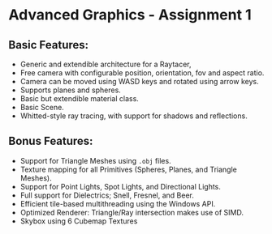 # Advanced Graphics - Assignment 1

## Basic Features:
- Generic and extendible architecture for a Raytacer,
- Free camera with configurable position, orientation, fov and aspect ratio.
- Camera can be moved using WASD keys and rotated using arrow keys.
- Supports planes and spheres.
- Basic but extendible material class.
- Basic Scene.
- Whitted-style ray tracing, with support for shadows and reflections.

## Bonus Features:
- Support for Triangle Meshes using `.obj` files.
- Texture mapping for all Primitives (Spheres, Planes, and Triangle Meshes).
- Support for Point Lights, Spot Lights, and Directional Lights.
- Full support for Dielectrics; Snell, Fresnel, and Beer.
- Efficient tile-based multithreading using the Windows API.
- Optimized Renderer: Triangle/Ray intersection makes use of SIMD.
- Skybox using 6 Cubemap Textures
